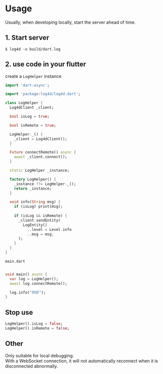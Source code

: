 # Usage

Usually, when developing locally, start the server ahead of time.

## 1. Start server

`$ log4d -o build/dart.log`

## 2. use code in your flutter

create a `LogHelper` instance

```dart
import 'dart:async';

import 'package:log4d/log4d.dart';

class LogHelper {
  Log4dClient _client;

  bool isLog = true;

  bool isRemote = true;

  LogHelper._() {
    _client = Log4dClient();
  }

  Future connectRemote() async {
    await _client.connect();
  }

  static LogHelper _instance;

  factory LogHelper() {
    _instance ??= LogHelper._();
    return _instance;
  }

  void info(String msg) {
    if (isLog) print(msg);
    
    if (isLog && isRemote) {
      _client.sendEntity(
        LogEntity()
          ..level = Level.info
          ..msg = msg,
      );
    }
  }
}

```

`main.dart`

```dart

void main() async {
  var log = LogHelper();
  await log.connectRemote();

  log.info("你好");
}
```

## Stop use

```dart
LogHelper().isLog = false;
LogHelper().isRemote = false;
```

## Other

Only suitable for local debugging.  
With a WebSocket connection, it will not automatically reconnect when it is disconnected abnormally.